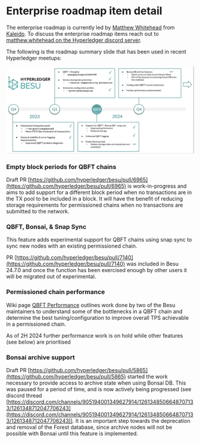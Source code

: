# Enterprise roadmap item detail

The enterprise roadmap is currently led by [Matthew Whitehead](mailto:matthew.whitehead@kaleido.io) from [Kaleido](https://www.kaleido.io/). To discuss the enterprise roadmap items reach out to [matthew.whitehead on the Hyperledger discord server](https://discord.com/invite/hyperledger).

  

The following is the roadmap summary slide that has been used in recent Hyperledger meetups:

  

![](./attachments/image-2024-7-18_13-53-41.png)

### Empty block periods for QBFT chains

Draft PR [https://github.com/hyperledger/besu/pull/6965](https://github.com/hyperledger/besu/pull/6965) is work-in-progress and aims to add support for a different block period when no transactions are in the TX pool to be included in a block. It will have the benefit of reducing storage requirements for permissioned chains when no transactions are submitted to the network.

### QBFT, Bonsai, & Snap Sync

This feature adds experimental support for QBFT chains using snap sync to sync new nodes with an existing permissioned chain.

PR [https://github.com/hyperledger/besu/pull/7140](https://github.com/hyperledger/besu/pull/7140) was included in Besu 24.7.0 and once the function has been exercised enough by other users it will be migrated out of experimental.

### Permissioned chain performance

Wiki page [QBFT Performance](../../besu/performance-stability/permissioned-chain-performance-testing/qbft-performance.md) outlines work done by two of the Besu maintainers to understand some of the bottlenecks in a QBFT chain and determine the best tuning/configuration to improve overall TPS achievable in a permissioned chain.

As of 2H 2024 further performance work is on hold while other features (see below) are prioritised

### Bonsai archive support

Draft PR [https://github.com/hyperledger/besu/pull/5865](https://github.com/hyperledger/besu/pull/5865) started the work necessary to provide access to archive state when using Bonsai DB. This was paused for a period of time, and is now actively being progressed (see discord thread [https://discord.com/channels/905194001349627914/1261348506648707133/1261348712047706243](https://discord.com/channels/905194001349627914/1261348506648707133/1261348712047706243)). It is an important step towards the deprecation and removal of the Forest database, since archive nodes will not be possible with Bonsai until this feature is implemented.